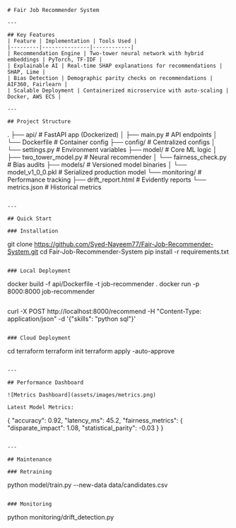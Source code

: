 ```
# Fair Job Recommender System

---

## Key Features
| Feature | Implementation | Tools Used |
|---------|---------------|------------|
| Recommendation Engine | Two-tower neural network with hybrid embeddings | PyTorch, TF-IDF |
| Explainable AI | Real-time SHAP explanations for recommendations | SHAP, Lime |
| Bias Detection | Demographic parity checks on recommendations | AIF360, Fairlearn |
| Scalable Deployment | Containerized microservice with auto-scaling | Docker, AWS ECS |

---

## Project Structure
```
.
├── api/                  # FastAPI app (Dockerized)
│   ├── main.py           # API endpoints
│   └── Dockerfile        # Container config
├── config/               # Centralized configs
│   └── settings.py       # Environment variables
├── model/                # Core ML logic
│   ├── two_tower_model.py # Neural recommender
│   └── fairness_check.py # Bias audits
├── models/               # Versioned model binaries
│   └── model_v1_0_0.pkl  # Serialized production model
└── monitoring/           # Performance tracking
    ├── drift_report.html # Evidently reports
    └── metrics.json     # Historical metrics
```

---

## Quick Start

### Installation
```
git clone https://github.com/Syed-Nayeem77/Fair-Job-Recommender-System.git
cd Fair-Job-Recommender-System
pip install -r requirements.txt
```

### Local Deployment
```
docker build -f api/Dockerfile -t job-recommender .
docker run -p 8000:8000 job-recommender
```
```
curl -X POST http://localhost:8000/recommend -H "Content-Type: application/json" -d '{"skills": "python sql"}'
```

### Cloud Deployment
```
cd terraform
terraform init
terraform apply -auto-approve
```

---

## Performance Dashboard

![Metrics Dashboard](assets/images/metrics.png)

Latest Model Metrics:
```
{
  "accuracy": 0.92,
  "latency_ms": 45.2,
  "fairness_metrics": {
    "disparate_impact": 1.08,
    "statistical_parity": -0.03
  }
}
```

---

## Maintenance

### Retraining
```
python model/train.py --new-data data/candidates.csv
```

### Monitoring
```
python monitoring/drift_detection.py
```
